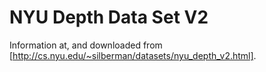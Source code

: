 # NYU Depth Data Set V2

Information at, and downloaded from [http://cs.nyu.edu/~silberman/datasets/nyu_depth_v2.html].
